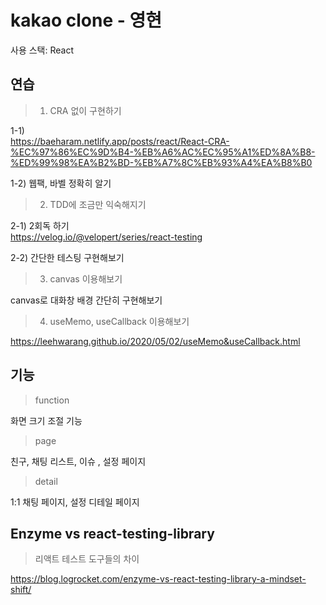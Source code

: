 # kakao clone - 영현

사용 스택: React

## 연습

> 1. CRA 없이 구현하기

1-1)  
https://baeharam.netlify.app/posts/react/React-CRA-%EC%97%86%EC%9D%B4-%EB%A6%AC%EC%95%A1%ED%8A%B8-%ED%99%98%EA%B2%BD-%EB%A7%8C%EB%93%A4%EA%B8%B0

1-2) 웹팩, 바벨 정확히 알기

> 2. TDD에 조금만 익숙해지기

2-1) 2회독 하기  
https://velog.io/@velopert/series/react-testing

2-2) 간단한 테스팅 구현해보기

> 3. canvas 이용해보기

canvas로 대화창 배경 간단히 구현해보기

> 4. useMemo, useCallback 이용해보기

https://leehwarang.github.io/2020/05/02/useMemo&useCallback.html

## 기능

> function

화면 크기 조절 기능

> page

친구, 채팅 리스트, 이슈 , 설정 페이지

> detail

1:1 채팅 페이지, 설정 디테일 페이지

## Enzyme vs react-testing-library

> 리액트 테스트 도구들의 차이

https://blog.logrocket.com/enzyme-vs-react-testing-library-a-mindset-shift/

